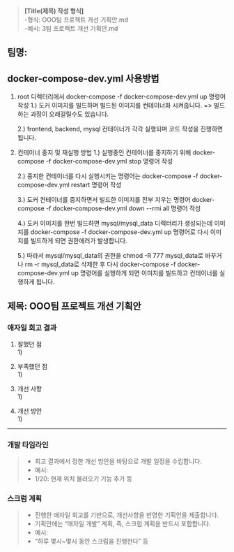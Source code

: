 >**[Title(제목) 작성 형식]** <br>
>-형식: OOO팀 프로젝트 개선 기획안.md<br>
>-예시: 3팀 프로젝트 개선 기획안.md<br>

## 팀명:

## docker-compose-dev.yml 사용방법
1. root 디렉터리에서 docker-compose -f docker-compose-dev.yml up 명령어 작성
    1.) 도커 이미지를 빌드하며 빌드된 이미지를 컨테이너화 시켜줍니다. => 빌드하는 과정이 오래걸릴수도 있습니다.

    2.) frontend, backend, mysql 컨테이너가 각각 실행되며 코드 작성을 진행하면 됩니다.

2. 컨테이너 중지 및 재실행 방법
    1.) 실행중인 컨테이너를 중지하기 위해 docker-compose -f docker-compose-dev.yml stop 명령어 작성

    2.) 중지한 컨테이너를 다시 실행시키는 명령어는 docker-compose -f docker-compose-dev.yml restart 명령어 작성

    3.) 도커 컨테이너를 중지하면서 빌드한 이미지를 전부 지우는 명령어 docker-compose -f docker-compose-dev.yml down --rmi all 명령어 작성

    4.) 도커 이미지를 한번 빌드하면 mysql/mysql_data 디렉터리가 생성되는데 이미지를 docker-compose -f docker-compose-dev.yml up 명령어로 다시 이미지를 빌드하게 되면 권한에러가 발생합니다.

    5.) 따라서 mysql/mysql_data의 권한을 chmod -R 777 mysql_data로 바꾸거나 rm -r mysql_data로 삭제한 후 다시 docker-compose -f docker-compose-dev.yml up 명령어를 실행하게 되면 이미지를 빌드하고 컨테이너를 실행하게 됩니다.


## 제목: OOO팀 프로젝트 개선 기획안

### 애자일 회고 결과
1. 잘했던 점<br>
    1)
    
2. 부족했던 점<br>
    1)

3. 개선 사항<br>
    1)

4. 개선 방안<br>
    1)


***

### 개발 타임라인

> - 회고 결과에서 정한 개선 방안을 바탕으로 개발 일정을 수립합니다.
> - 예시:
> - 1/20: 현재 위치 불러오기 기능 추가 등

### 스크럼 계획

>- 진행한 애자일 회고를 기반으로, 개선사항을 반영한 기획안을 제출합니다.
>- 기획안에는 “애자일 개발” 계획, 즉, 스크럼 계획을 반드시 포함합니다.
>- 예시:
>- “하루 몇시~몇시 동안 스크럼을 진행한다” 등
